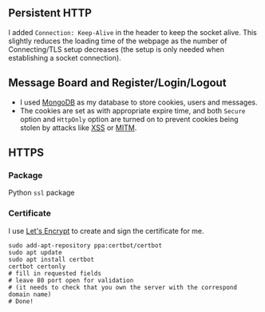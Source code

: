 
## Persistent HTTP

I added `Connection: Keep-Alive` in the header to keep the socket alive. This slightly reduces the loading time of the webpage as the number of Connecting/TLS setup decreases (the setup is only needed when establishing a socket connection).

## Message Board and Register/Login/Logout

* I used [MongoDB](https://www.mongodb.com) as my database to store cookies, users and messages. 
* The cookies are set as with appropriate expire time, and both `Secure` option and `HttpOnly` option are turned on to prevent cookies being stolen by attacks like [XSS](https://en.wikipedia.org/wiki/Cross-site_scripting) or [MITM](https://en.wikipedia.org/wiki/Man-in-the-middle_attack).

## HTTPS

### Package

Python `ssl` package

### Certificate

I use [Let's Encrypt](https://letsencrypt.org) to create and sign the certificate for me.

```
sudo add-apt-repository ppa:certbot/certbot
sudo apt update
sudo apt install certbot
certbot certonly
# fill in requested fields
# leave 80 port open for validation
# (it needs to check that you own the server with the correspond domain name)
# Done!
```
